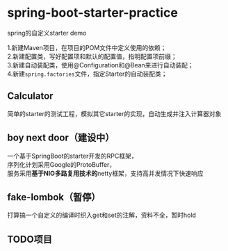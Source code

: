 # spring-boot-starter-practice
spring的自定义starter demo

1.新建Maven项目，在项目的POM文件中定义使用的依赖；  
2.新建配置类，写好配置项和默认的配置值，指明配置项前缀；  
3.新建自动装配类，使用@Configuration和@Bean来进行自动装配；  
4.新建`spring.factories`文件，指定Starter的自动装配类；  

## Calculator
简单的starter的测试工程，模拟其它starter的实现，自动生成并注入计算器对象

## boy next door（建设中）
一个基于SpringBoot的starter开发的RPC框架，  
序列化计划采用Google的ProtoBuffer，  
服务采用**基于NIO多路复用技术的**netty框架，支持高并发情况下快速响应

## fake-lombok（暂停）

打算搞一个自定义的编译时织入get和set的注解，资料不全，暂时hold

## TODO项目